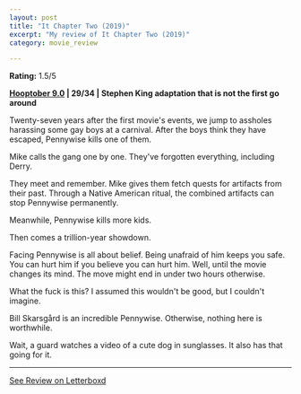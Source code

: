 ```yaml
---
layout: post
title: "It Chapter Two (2019)"
excerpt: "My review of It Chapter Two (2019)"
category: movie_review

---
```


**Rating:** 1.5/5

<b><a href="https://boxd.it/pOmcY/detail">Hooptober 9.0</a> | 29/34 | Stephen King adaptation that is not the first go around</b>

Twenty-seven years after the first movie's events, we jump to assholes harassing some gay boys at a carnival. After the boys think they have escaped, Pennywise kills one of them.

Mike calls the gang one by one. They've forgotten everything, including Derry.

They meet and remember. Mike gives them fetch quests for artifacts from their past. Through a Native American ritual, the combined artifacts can stop Pennywise permanently.

Meanwhile, Pennywise kills more kids.

Then comes a trillion-year showdown.

Facing Pennywise is all about belief. Being unafraid of him keeps you safe. You can hurt him if you believe you can hurt him. Well, until the movie changes its mind. The move might end in under two hours otherwise.

What the fuck is this? I assumed this wouldn't be good, but I couldn't imagine.

Bill Skarsgård is an incredible Pennywise. Otherwise, nothing here is worthwhile.

Wait, a guard watches a video of a cute dog in sunglasses. It also has that going for it.

<hr>

[See Review on Letterboxd](https://boxd.it/5dI2a3)
